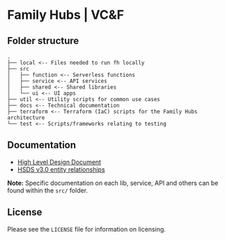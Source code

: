 # Family Hubs | VC&F

## Folder structure

```
.
├── local <-- Files needed to run fh locally
├── src
│   ├── function <-- Serverless functions
│   ├── service <-- API services
│   ├── shared <-- Shared libraries
│   └── ui <-- UI apps
├── util <-- Utility scripts for common use cases
├── docs <-- Technical documentation
├── terraform <-- Terraform (IaC) scripts for the Family Hubs architecture
└── test <-- Scripts/frameworks relating to testing
```

## Documentation

- [High Level Design Document](/docs/hld.md)
- [HSDS v3.0 entity relationships](/docs/hsds-3_0-er-diagram.md)

**Note:** Specific documentation on each lib, service, API and others can be found within the `src/` folder.

## License

Please see the `LICENSE` file for information on licensing.
